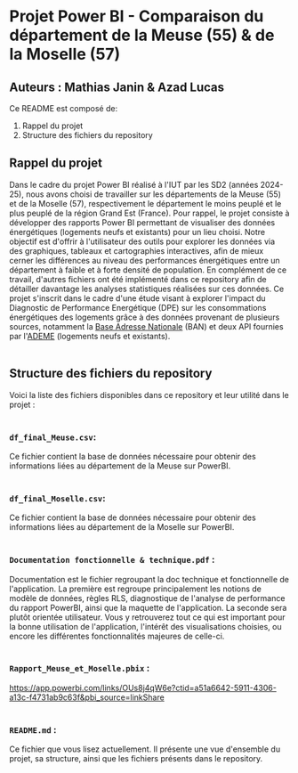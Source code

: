 # Projet Power BI - Comparaison du département de la Meuse (55) & de la Moselle (57)
## Auteurs : Mathias Janin & Azad Lucas

Ce README est composé de:
1. Rappel du projet
2. Structure des fichiers du repository


## Rappel du projet
Dans le cadre du projet Power BI réalisé à l'IUT par les SD2 (années 2024-25), nous avons choisi de travailler sur les départements de la Meuse (55) et de la Moselle (57), respectivement le département le moins peuplé et le plus peuplé de la région Grand Est (France). Pour rappel, le projet consiste à développer des rapports Power BI permettant de visualiser des données énergétiques (logements neufs et existants) pour un lieu choisi.  Notre objectif est d'offrir à l'utilisateur des outils pour explorer les données via des graphiques, tableaux et cartographies interactives, afin de mieux cerner les différences au niveau des performances énergétiques entre un département à faible et à forte densité de population. En complément de ce travail, d'autres fichiers ont été implémenté dans ce repository afin de détailler davantage les analyses statistiques réalisées sur ces données. Ce projet s'inscrit dans le cadre d'une étude visant à explorer l'impact du Diagnostic de Performance Energétique (DPE) sur les consommations énergétiques des logements grâce à des données provenant de plusieurs sources, notamment la [Base Adresse Nationale](https://adresse.data.gouv.fr/data/ban/adresses/latest/csv) (BAN) et deux API fournies par l'[ADEME](https://data.ademe.fr/datasets?topics=BR8GjsXga) (logements neufs et existants).
<br>
</br>

## Structure des fichiers du repository
Voici la liste des fichiers disponibles dans ce repository et leur utilité dans le projet :
<br>
</br>
### **`df_final_Meuse.csv`**: 
Ce fichier contient la base de données nécessaire pour obtenir des informations liées au département de la Meuse sur PowerBI.
<br>
</br>
### **`df_final_Moselle.csv`**: 
Ce fichier contient la base de données nécessaire pour obtenir des informations liées au département de la Moselle sur PowerBI.
<br>
</br>
### **`Documentation fonctionnelle & technique.pdf`** : 
Documentation est le fichier regroupant la doc technique et fonctionnelle de l'application. La première est regroupe principalement les notions de modèle de données, règles RLS, diagnostique de l'analyse de performance du rapport PowerBI, ainsi que la maquette de l'application. 
La seconde sera plutôt orientée utilisateur. Vous y retrouverez tout ce qui est important pour la bonne utilisation de l'application, l'intérêt des visualisations choisies, ou encore les différentes fonctionnalités majeures de celle-ci.
<br>
</br>
### **`Rapport_Meuse_et_Moselle.pbix`** : 
https://app.powerbi.com/links/OUs8j4qW6e?ctid=a51a6642-5911-4306-a13c-f4731ab9c63f&pbi_source=linkShare
<br>
</br>
### **`README.md`** : 
Ce fichier que vous lisez actuellement. Il présente une vue d'ensemble du projet, sa structure, ainsi que les fichiers présents dans le repository.
